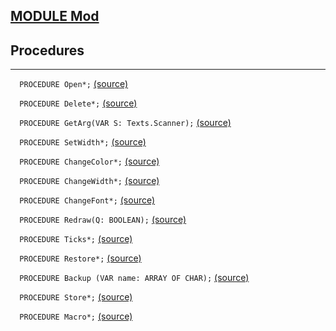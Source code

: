 
## [MODULE Mod](https://github.com/io-core/Mod/blob/main/Mod.Mod)

## Procedures
---

`  PROCEDURE Open*;` [(source)](https://github.com/io-core/Mod/blob/main/Mod.Mod#L15)


`  PROCEDURE Delete*;` [(source)](https://github.com/io-core/Mod/blob/main/Mod.Mod#L36)


`  PROCEDURE GetArg(VAR S: Texts.Scanner);` [(source)](https://github.com/io-core/Mod/blob/main/Mod.Mod#L45)


`  PROCEDURE SetWidth*;` [(source)](https://github.com/io-core/Mod/blob/main/Mod.Mod#L54)


`  PROCEDURE ChangeColor*;` [(source)](https://github.com/io-core/Mod/blob/main/Mod.Mod#L60)


`  PROCEDURE ChangeWidth*;` [(source)](https://github.com/io-core/Mod/blob/main/Mod.Mod#L68)


`  PROCEDURE ChangeFont*;` [(source)](https://github.com/io-core/Mod/blob/main/Mod.Mod#L76)


`  PROCEDURE Redraw(Q: BOOLEAN);` [(source)](https://github.com/io-core/Mod/blob/main/Mod.Mod#L85)


`  PROCEDURE Ticks*;` [(source)](https://github.com/io-core/Mod/blob/main/Mod.Mod#L96)


`  PROCEDURE Restore*;` [(source)](https://github.com/io-core/Mod/blob/main/Mod.Mod#L100)


`  PROCEDURE Backup (VAR name: ARRAY OF CHAR);` [(source)](https://github.com/io-core/Mod/blob/main/Mod.Mod#L104)


`  PROCEDURE Store*;` [(source)](https://github.com/io-core/Mod/blob/main/Mod.Mod#L115)


`  PROCEDURE Macro*;` [(source)](https://github.com/io-core/Mod/blob/main/Mod.Mod#L142)

